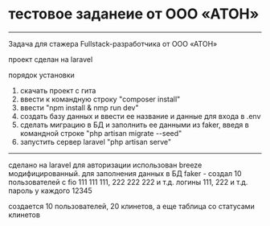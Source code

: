 #  тестовое заданеие от ООО «АТОН»
***
Задача для стажера Fullstack-разработчика от ООО «АТОН»

проект сделан на laravel

порядок установки
1. скачать проект с гита
2. ввести к командную строку "composer install"
3. ввести "npm install & nmp run dev"
4. создать базу данных и ввести ее название и данные для входа в .env
5. сделать миграцию в БД и заполнить ее данными из faker, введя в командной строке "php artisan migrate --seed"
6. запустить сервер laravel "php artisan serve"


***
сделано на laravel
для авторизации использован breeze модифицированный.
для заполнения данных в БД faker - создал 10 пользователей с fio 111 111 111, 222 222 222 и т.д.
логины 111, 222 и т.д. пароль у каждого 12345

создается 10 пользователей, 20 клинетов, а еще таблица со статусами клинетов
